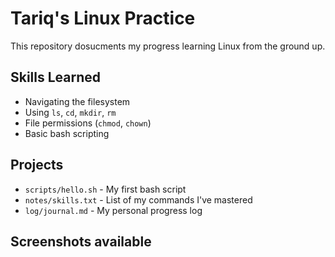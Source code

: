 # Tariq's Linux Practice

This repository dosucments my progress learning Linux from the ground up. 

## Skills Learned
- Navigating the filesystem
- Using `ls`, `cd`, `mkdir`, `rm`
- File permissions (`chmod`, `chown`)
- Basic bash scripting

## Projects

- `scripts/hello.sh` - My first bash script
- `notes/skills.txt` - List of my commands I've mastered
- `log/journal.md` - My personal progress log

## Screenshots available
